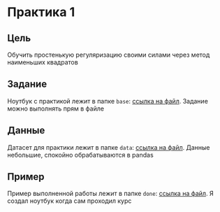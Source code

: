 # Практика 1

## Цель
Обучить простенькую регуляризацию своими силами через метод наименьших квадратов

## Задание

Ноутбук с практикой лежит в папке `base`: [ссылка на файл](base/hw_1.ipynb). Задание можно выполнять прям в файле

## Данные

Датасет для практики лежит в папке `data`: [ссылка на файл](data/dataset.csv). Данные небольшие, спокойно обрабатываются в pandas 

## Пример 

Пример выполненной работы лежит в папке `done`: [ссылка на файл](done/hw_1_done.ipynb). Я создал ноутбук когда сам проходил курс

